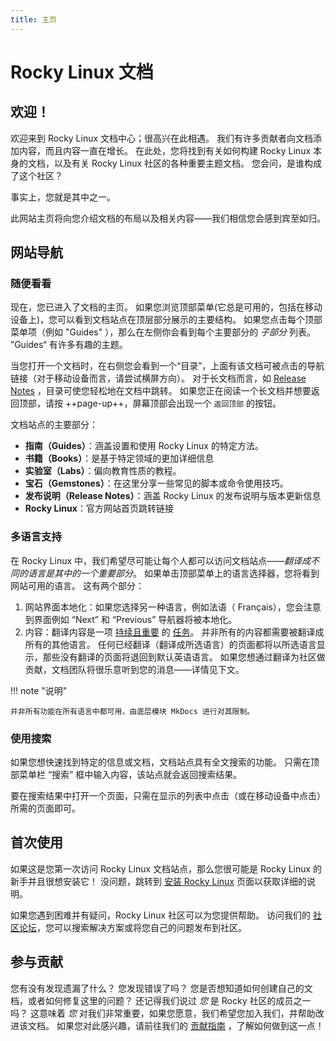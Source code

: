 ```yaml
---
title: 主页
---
```


# Rocky Linux 文档

## 欢迎！

欢迎来到 Rocky Linux 文档中心；很高兴在此相遇。 我们有许多贡献者向文档添加内容，而且内容一直在增长。 在此处，您将找到有关如何构建 Rocky Linux 本身的文档，以及有关 Rocky Linux 社区的各种重要主题文档。 您会问，是谁构成了这个社区？

事实上，您就是其中之一。

此网站主页将向您介绍文档的布局以及相关内容——我们相信您会感到宾至如归。

## 网站导航

### 随便看看

现在，您已进入了文档的主页。 如果您浏览顶部菜单(它总是可用的，包括在移动设备上)，您可以看到文档站点在顶层部分展示的主要结构。 如果您点击每个顶部菜单项（例如 "Guides" ），那么在左侧你会看到每个主要部分的 *子部分* 列表。 ”Guides“ 有许多有趣的主题。

当您打开一个文档时，在右侧您会看到一个“目录”，上面有该文档可被点击的导航链接（对于移动设备而言，请尝试横屏方向）。 对于长文档而言，如 [Release Notes](release_notes/8_8.md) ，目录可使您轻松地在文档中跳转。 如果您正在阅读一个长文档并想要返回顶部，请按 ++page-up++，屏幕顶部会出现一个 `返回顶部` 的按钮。

文档站点的主要部分：

* **指南（Guides）**：涵盖设置和使用 Rocky Linux 的特定方法。
* **书籍（Books）**：是基于特定领域的更加详细信息
* **实验室（Labs）**：偏向教育性质的教程。
* **宝石（Gemstones）**：在这里分享一些常见的脚本或命令使用技巧。
* **发布说明（Release Notes）**：涵盖 Rocky Linux 的发布说明与版本更新信息
* **Rocky Linux**：官方网站首页跳转链接

### 多语言支持

在 Rocky Linux 中，我们希望尽可能让每个人都可以访问文档站点——*翻译成不同的语言是其中的一个重要部分*。 如果单击顶部菜单上的语言选择器，您将看到网站可用的语言。 这有两个部分：

1. 网站界面本地化：如果您选择另一种语言，例如法语（ Français），您会注意到界面例如 “Next” 和 “Previous” 导航器将被本地化。
1. 内容：翻译内容是一项 [持续且重要](https://crowdin.com/project/rockydocs/activity-stream) 的 [任务](https://crowdin.com/project/rockydocs)。 并非所有的内容都需要被翻译成所有的其他语言。 任何已经翻译（翻译成所选语言）的页面都将以所选语言显示，那些没有翻译的页面将退回到默认英语语言。 如果您想通过翻译为社区做贡献，文档团队将很乐意听到您的消息——详情见下文。

!!! note "说明"

    并非所有功能在所有语言中都可用，由底层模块 MkDocs 进行对其限制。

### 使用搜索

如果您想快速找到特定的信息或文档，文档站点具有全文搜索的功能。 只需在顶部菜单栏 “搜索” 框中输入内容，该站点就会返回搜索结果。

要在搜索结果中打开一个页面，只需在显示的列表中点击（或在移动设备中点击）所需的页面即可。

## 首次使用

如果这是您第一次访问 Rocky Linux 文档站点，那么您很可能是 Rocky Linux 的新手并且很想安装它！ 没问题，跳转到 [安装 Rocky Linux](guides/installation.md) 页面以获取详细的说明。

如果您遇到困难并有疑问，Rocky Linux 社区可以为您提供帮助。 访问我们的 [社区论坛](https://forums.rockylinux.org)，您可以搜索解决方案或将您自己的问题发布到社区。

## 参与贡献

您有没有发现遗漏了什么？ 您发现错误了吗？ 您是否想知道如何创建自己的文档，或者如何修复这里的问题？ 还记得我们说过 *您* 是 Rocky 社区的成员之一吗？ 这意味着 *您* 对我们非常重要，如果您愿意，我们希望您加入我们，并帮助改进该文档。 如果您对此感兴趣，请前往我们的 [贡献指南](https://github.com/rocky-linux/documentation/blob/main/README.md) ，了解如何做到这一点！
